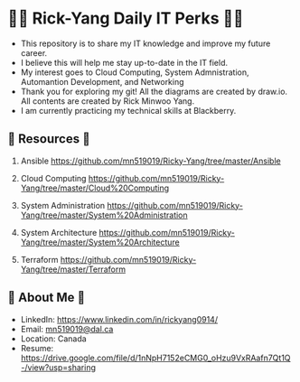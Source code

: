# 🧑‍💻 Rick-Yang Daily IT Perks 🧑‍💻

- This repository is to share my IT knowledge and improve my future career.
- I believe this will help me stay up-to-date in the IT field. 
- My interest goes to Cloud Computing, System Admnistration, Automantion Development, and Networking
- Thank you for exploring my git! All the diagrams are created by draw.io. All contents are created by Rick Minwoo Yang.
- I am currently practicing my technical skills at Blackberry. 

## 📖 Resources 📖
1. Ansible https://github.com/mn519019/Ricky-Yang/tree/master/Ansible

2. Cloud Computing https://github.com/mn519019/Ricky-Yang/tree/master/Cloud%20Computing

3. System Administration https://github.com/mn519019/Ricky-Yang/tree/master/System%20Administration

4. System Architecture https://github.com/mn519019/Ricky-Yang/tree/master/System%20Architecture

5. Terraform https://github.com/mn519019/Ricky-Yang/tree/master/Terraform

## 🌠 About Me 🌠

- LinkedIn: https://www.linkedin.com/in/rickyang0914/
- Email: mn519019@dal.ca
- Location: Canada   
- Resume: https://drive.google.com/file/d/1nNpH7152eCMG0_oHzu9VxRAafn7Qt1Q-/view?usp=sharing


